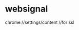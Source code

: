 # websignal
chrome://settings/content
//for ssl
<link rel="manifest" href="/manifest.json" />
<script src="https://cdn.onesignal.com/sdks/OneSignalSDK.js" async=""></script>
<script>
  var OneSignal = window.OneSignal || [];
  //OneSignal.log.setLevel('trace');
  OneSignal.push(function() {
    
    OneSignal.SERVICE_WORKER_PARAM = { scope: '/' };
    OneSignal.init({
      appId: "9caa036f-8bac-48b3-bc31-f92b5a8112d2",
       path: '/mrosama/',
    });
  });


***************************mainCode

  var OneSignal = window.OneSignal || [];
  OneSignal.push(function() {
    OneSignal.init({
      appId: "9caa036f-8bac-48b3-bc31-f92b5a8112d2",
    });

      OneSignal.getUserId(function(userId) {
    console.log("OneSignal User ID:", userId);
    // (Output) OneSignal User ID: 270a35cd-4dda-4b3f-b04e-41d7463a2316    
  });
               
  OneSignal.getUserId().then(function(userId) {
    console.log("OneSignal User ID:", userId);
    // (Output) OneSignal User ID: 270a35cd-4dda-4b3f-b04e-41d7463a2316    
  });
  
  });


  **********************************************